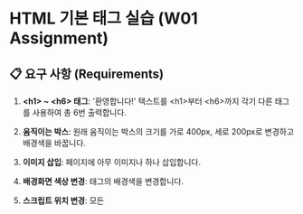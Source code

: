 # HTML 기본 태그 실습 (W01 Assignment)

## 📋 요구 사항 (Requirements)

1. **&lt;h1&gt; ~ &lt;h6&gt; 태그**: '환영합니다!' 텍스트를 &lt;h1&gt;부터 &lt;h6&gt;까지 각기 다른 태그를 사용하여 총 6번 출력합니다.

2. **움직이는 박스**: 원래 움직이는 박스의 크기를 가로 400px, 세로 200px로 변경하고 배경색을 바꿉니다.

3. **이미지 삽입**: 페이지에 아무 이미지나 하나 삽입합니다.

4. **배경화면 색상 변경**: <body> 태그의 배경색을 변경합니다.

5. **스크립트 위치 변경**: 모든 <script> 코드를 <head> 태그 안으로 이동시킵니다.
